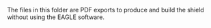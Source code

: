 The files in this folder are PDF exports to produce and build the shield without using the EAGLE software.
